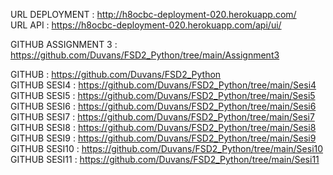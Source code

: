 URL DEPLOYMENT : http://h8ocbc-deployment-020.herokuapp.com/ <br />
URL API        : https://h8ocbc-deployment-020.herokuapp.com/api/ui/ <br />

GITHUB ASSIGNMENT 3 : https://github.com/Duvans/FSD2_Python/tree/main/Assignment3 <br />

GITHUB          : https://github.com/Duvans/FSD2_Python <br />
GITHUB SESI4    : https://github.com/Duvans/FSD2_Python/tree/main/Sesi4 <br />
GITHUB SESI5    : https://github.com/Duvans/FSD2_Python/tree/main/Sesi5 <br />
GITHUB SESI6    : https://github.com/Duvans/FSD2_Python/tree/main/Sesi6 <br />
GITHUB SESI7    : https://github.com/Duvans/FSD2_Python/tree/main/Sesi7 <br />
GITHUB SESI8    : https://github.com/Duvans/FSD2_Python/tree/main/Sesi8 <br />
GITHUB SESI9    : https://github.com/Duvans/FSD2_Python/tree/main/Sesi9 <br />
GITHUB SESI10   : https://github.com/Duvans/FSD2_Python/tree/main/Sesi10 <br />
GITHUB SESI11   : https://github.com/Duvans/FSD2_Python/tree/main/Sesi11 <br />